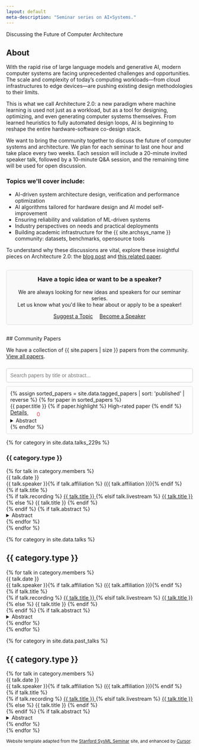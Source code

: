 ```yaml
---
layout: default
meta-description: "Seminar series on AI×Systems."
---
```


<div markdown="1">
<div class="slogan">Discussing the Future of Computer Architecture</div>

## About

With the rapid rise of large language models and generative AI, modern computer systems are facing unprecedented challenges and opportunities. The scale and complexity of today’s computing workloads—from cloud infrastructures to edge devices—are pushing existing design methodologies to their limits.

This is what we call Architecture 2.0: a new paradigm where machine learning is used not just as a workload, but as a tool for designing, optimizing, and even generating computer systems themselves. From learned heuristics to fully automated design loops, AI is beginning to reshape the entire hardware-software co-design stack.

We want to bring the community together to discuss the future of computer systems and architecture. We plan for each seminar to last one hour and take place every two weeks. Each session will include a 20-minute invited speaker talk, followed by a 10-minute Q&A session, and the remaining time will be used for open discussion.

### Topics we'll cover include:

- AI-driven system architecture design, verification and performance optimization
- AI algorithms tailored for hardware design and AI model self-improvement
- Ensuring reliability and validation of ML-driven systems
- Industry perspectives on needs and practical deployments
- Building academic infrastructure for the {{ site.archsys_name }} community: datasets, benchmarks, opensource tools
</div>

To understand why these discussions are vital, explore these insightful pieces on Architecture 2.0: the [blog post](https://www.sigarch.org/architecture-2-0-why-computer-architects-need-a-data-centric-ai-gymnasium/) and [this related paper](https://ieeexplore.ieee.org/stamp/stamp.jsp?arnumber=10857820).

<div class="card" style="margin: 2em 0; padding: 1em; border: 1px solid #ddd; border-radius: 5px; background-color: #f9f9f9; text-align: center;">
    <h3 style="margin-top: 0;">Have a topic idea or want to be a speaker?</h3>
    <p>We are always looking for new ideas and speakers for our seminar series. <br>Let us know what you'd like to hear about or apply to be a speaker!</p>
    <a href="https://docs.google.com/forms/d/e/1FAIpQLSf2Y9h-B74eIiRfFhDxnWPgSVlou_4uXULEAczkBjGhsXfI6A/viewform?usp=dialog" class="btn btn-primary" style="margin-right: 1em;">Suggest a Topic</a>
    <a href="https://docs.google.com/forms/d/e/1FAIpQLSeCBYzO0PSNhpRnuy7MpR4zJ8MtW2zIqGU-8-TQF0PWGpnBCA/viewform?usp=dialog" class="btn btn-secondary">Become a Speaker</a>
</div>

<div markdown="1" id="community-papers">
## Community Papers
</div>
<p>We have a collection of {{ site.papers | size }} papers from the community. <a href="{{ site.baseurl }}/community/">View all papers</a>.</p>
<input type="text" id="paper-search-home" placeholder="Search papers by title or abstract...">
<div class="talk-list" id="home-papers-list">
  {% assign sorted_papers = site.data.tagged_papers | sort: 'published' | reverse %}
  {% for paper in sorted_papers %}
    <div class="talk list-group-item paper-item-home" data-date="{{ paper.published }}">
      <div class="paper-title">
        {{ paper.title }}
        {% if paper.highlight %}
          <span class="badge bg-success">High-rated paper</span>
        {% endif %}
      </div>
      <div>
        <a class="talk-title-link" href="{{ paper.url }}">Details <i class="bi bi-box-arrow-up-right"></i></a>
        <span class="like-widget" data-paper-id="{{ paper.title | slugify }}">
          <button class="like-button"><i class="bi bi-heart"></i></button>
          <span class="likes-count">0</span>
        </span>
      </div>
      <details>
        <summary>Abstract</summary>
        {{ paper.abstract | strip_html | truncatewords: 50 }}
      </details>
    </div>
  {% endfor %}
</div>


<!-- The rest of the page content remains unchanged -->
<!-- -------------------------------------------------- -->

{% for category in site.data.talks_229s %}
### {{ category.type }}
<div class="talk-list">
  {% for talk in category.members %}
  <div class="talk list-group-item">
  <div class="talk-date">{{ talk.date }}</div>
  <div class="talk-presenter">{{ talk.speaker }}{% if talk.affiliation %} ({{ talk.affiliation }}){% endif %}</div>
  {% if talk.title %}
  <div>
    {% if talk.recording %}
      <span><a class="talk-title-link" href="{{ talk.recording }}">{{ talk.title }} <i class="bi bi-box-arrow-up-right"></i></a></span>
    {% elsif talk.livestream %}
      <span><a class="talk-title-link" href="{{ talk.livestream }}">{{ talk.title }} <i class="bi bi-box-arrow-up-right"></i></a></span>
    {% else %}
      <span>{{ talk.title }}</span>
    {% endif %}
  </div>
  {% endif %}
  {% if talk.abstract %}
    <details>
    <summary>Abstract</summary>
    {{ talk.abstract }}
    
    {% if talk.bio %}
    <br><br>
    <strong>Bio: </strong> {{ talk.bio }}
    {% endif %}

    {% if talk.recording %}
      <br><br>
      <strong><a href="{{ talk.recording }}">Video Link</a></strong>
    {% elsif talk.livestream %}
      <br><br>
      <strong><a href="{{ talk.livestream }}">Livestream Link</a></strong>
    {% endif %}
    </details>
  {% endif %}
  </div>
  {% endfor %}
</div>
{% endfor %}

<!-- Read our blog post on our [why we're running this seminar]({{ site.baseurl }}/about). -->

{% for category in site.data.talks %}
## {{ category.type }}
<div class="talk-list">
  {% for talk in category.members %}
  <div class="talk list-group-item">
  <div class="talk-date">{{ talk.date }}</div>
  <div class="talk-presenter">{{ talk.speaker }}{% if talk.affiliation %} ({{ talk.affiliation }}){% endif %}</div>
  {% if talk.title %}
  <div>
    {% if talk.recording %}
      <span><a class="talk-title-link" href="{{ talk.recording }}">{{ talk.title }} <i class="bi bi-box-arrow-up-right"></i></a></span>
    {% elsif talk.livestream %}
      <span><a class="talk-title-link" href="{{ talk.livestream }}">{{ talk.title }} <i class="bi bi-box-arrow-up-right"></i></a></span>
    {% else %}
      <span>{{ talk.title }}</span>
    {% endif %}
  </div>
  {% endif %}
  {% if talk.abstract %}
    <details>
    <summary>Abstract</summary>
    {{ talk.abstract }}
    
    {% if talk.bio %}
    <br><br>
    <strong>Bio: </strong> {{ talk.bio }}
    {% endif %}

    {% if talk.recording %}
      <br><br>
      <strong><a href="{{ talk.recording }}">Video Link</a></strong>
    {% elsif talk.livestream %}
      <br><br>
      <strong><a href="{{ talk.livestream }}">Livestream Link</a></strong>
    {% endif %}
    </details>
  {% endif %}
  </div>
  {% endfor %}
</div>
{% endfor %}

{% for category in site.data.past_talks %}
## {{ category.type }}
<div class="talk-list">
  {% for talk in category.members %}
  <div class="talk list-group-item">
  <div class="talk-date">{{ talk.date }}</div>
  <div class="talk-presenter">{{ talk.speaker }}{% if talk.affiliation %} ({{ talk.affiliation }}){% endif %}</div>
  {% if talk.title %}
  <div>
    {% if talk.recording %}
      <span><a class="talk-title-link" href="{{ talk.recording }}">{{ talk.title }} <i class="bi bi-box-arrow-up-right"></i></a></span>
    {% elsif talk.livestream %}
      <span><a class="talk-title-link" href="{{ talk.livestream }}">{{ talk.title }} <i class="bi bi-box-arrow-up-right"></i></a></span>
    {% else %}
      <span>{{ talk.title }}</span>
    {% endif %}
  </div>
  {% endif %}
  {% if talk.abstract %}
    <details>
    <summary>Abstract</summary>
    {{ talk.abstract }}
    
    {% if talk.bio %}
    <br><br>
    <strong>Bio: </strong> {{ talk.bio }}
    {% endif %}

    {% if talk.recording %}
      <br><br>
      <strong><a href="{{ talk.recording }}">Video Link</a></strong>
    {% elsif talk.livestream %}
      <br><br>
      <strong><a href="{{ talk.livestream }}">Livestream Link</a></strong>
    {% endif %}
    </details>
  {% endif %}
  </div>
  {% endfor %}
</div>
{% endfor %}

<small>Website template adapted from the <a href="https://github.com/stanford-sysml-seminar/stanford-sysml-seminar.github.io">Stanford SysML Seminar</a> site, and enhanced by <a href="https://www.cursor.sh">Cursor</a>.</small>

<script>
document.addEventListener('DOMContentLoaded', function() {
    const searchInput = document.getElementById('paper-search-home');
    const papersList = document.getElementById('home-papers-list');
    const allPaperElements = Array.from(papersList.getElementsByClassName('paper-item-home'));

    function filterPapers() {
        const searchTerm = searchInput.value.toLowerCase();
        
        allPaperElements.forEach(el => {
            const title = el.querySelector('.paper-title').textContent.toLowerCase();
            const abstract = el.querySelector('details').textContent.toLowerCase();
            const isVisible = title.includes(searchTerm) || abstract.includes(searchTerm);
            el.style.display = isVisible ? 'block' : 'none';
        });
    }

    searchInput.addEventListener('input', filterPapers);

    // --- Like functionality ---

    const API_GATEWAY_URL = 'https://your-api-gateway-url.execute-api.us-east-1.amazonaws.com/prod'; // Placeholder
    const WEBSOCKET_URL = 'wss://your-websocket-url.execute-api.us-east-1.amazonaws.com/prod'; // Placeholder

    function getLikedPapers() {
        return JSON.parse(localStorage.getItem('likedPapers') || '{}');
    }

    function isPaperLiked(paperId) {
        return !!getLikedPapers()[paperId];
    }

    function setPaperLiked(paperId) {
        const likedPapers = getLikedPapers();
        likedPapers[paperId] = true;
        localStorage.setItem('likedPapers', JSON.stringify(likedPapers));
    }

    async function fetchLikes(paperId) {
        // MOCK: In a real implementation, this would fetch from the backend.
        // const response = await fetch(`${API_GATEWAY_URL}/papers/${paperId}/likes`);
        // const data = await response.json();
        // return data.likes;
        return 0;
    }

    async function postLike(paperId) {
        // MOCK: In a real implementation, this would post to the backend.
        // const response = await fetch(`${API_GATEWAY_URL}/papers/${paperId}/like`, { method: 'POST' });
        // const data = await response.json();
        // return data.likes;
        const countEl = document.querySelector(`.like-widget[data-paper-id="${paperId}"] .likes-count`);
        const currentLikes = parseInt(countEl.textContent, 10);
        return currentLikes + 1;
    }

    function updateLikeButtonUI(button, paperId) {
        const icon = button.querySelector('i');
        if (isPaperLiked(paperId)) {
            button.classList.add('liked');
            icon.className = 'bi bi-heart-fill';
        } else {
            button.classList.remove('liked');
            icon.className = 'bi bi-heart';
        }
    }

    document.querySelectorAll('.like-widget').forEach(async (widget) => {
        const paperId = widget.dataset.paperId;
        const button = widget.querySelector('.like-button');
        const countEl = widget.querySelector('.likes-count');

        const initialLikes = await fetchLikes(paperId);
        countEl.textContent = initialLikes;
        
        updateLikeButtonUI(button, paperId);

        button.addEventListener('click', async () => {
            if (isPaperLiked(paperId)) {
                console.log('Already liked:', paperId);
                return;
            }
            
            const newLikes = await postLike(paperId);
            countEl.textContent = newLikes;
            setPaperLiked(paperId);
            updateLikeButtonUI(button, paperId);
        });
    });

    // Mock WebSocket for real-time updates
    function connectWebSocket() {
        // In a real implementation, you would connect to your WebSocket endpoint:
        // const socket = new WebSocket(WEBSOCKET_URL);
        // socket.onmessage = function(event) {
        //     const data = JSON.parse(event.data);
        //     if (data.paperId && data.likes) {
        //         const countEl = document.querySelector(`.like-widget[data-paper-id="${data.paperId}"] .likes-count`);
        //         if (countEl) {
        //             countEl.textContent = data.likes;
        //         }
        //     }
        // };

        // This is a mock to simulate another user liking a paper every few seconds
        setInterval(() => {
            const allWidgets = Array.from(document.querySelectorAll('.like-widget'));
            if (allWidgets.length === 0) return;
            
            const randomWidget = allWidgets[Math.floor(Math.random() * allWidgets.length)];
            const countEl = randomWidget.querySelector('.likes-count');
            
            const currentLikes = parseInt(countEl.textContent, 10);
            countEl.textContent = currentLikes + 1;
        }, 5000);
    }
    
    connectWebSocket();
});
</script>

<style>
#home-papers-list {
  max-height: 400px;
  overflow-y: auto;
  border: 1px solid #ddd;
  padding: 10px;
  border-radius: 4px;
}
.like-widget {
  display: inline-flex;
  align-items: center;
  margin-left: 1em;
  color: #dc3545;
}
.like-button {
  border: none;
  background: transparent;
  cursor: pointer;
  color: inherit;
  padding: 0 5px 0 0;
  font-size: 1.1em;
}
.like-button .bi-heart-fill {
  display: none;
}
.like-button.liked .bi-heart {
  display: none;
}
.like-button.liked .bi-heart-fill {
  display: inline-block;
}
.likes-count {
  margin-left: 0.25em;
  min-width: 1em;
  text-align: left;
}
#paper-search-home {
    width: 100%;
    padding: 10px;
    margin: 10px 0;
    font-size: 1em;
    box-sizing: border-box;
    border: 1px solid #ccc;
    border-radius: 4px;
}
</style>
